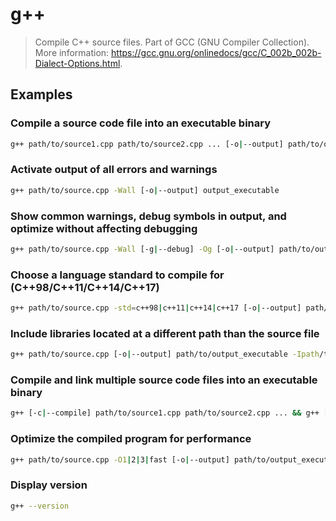 # g++

> Compile C++ source files. Part of GCC (GNU Compiler Collection). More information: <https://gcc.gnu.org/onlinedocs/gcc/C_002b_002b-Dialect-Options.html>.

## Examples

### Compile a source code file into an executable binary

```bash
g++ path/to/source1.cpp path/to/source2.cpp ... [-o|--output] path/to/output_executable
```

### Activate output of all errors and warnings

```bash
g++ path/to/source.cpp -Wall [-o|--output] output_executable
```

### Show common warnings, debug symbols in output, and optimize without affecting debugging

```bash
g++ path/to/source.cpp -Wall [-g|--debug] -Og [-o|--output] path/to/output_executable
```

### Choose a language standard to compile for (C++98/C++11/C++14/C++17)

```bash
g++ path/to/source.cpp -std=c++98|c++11|c++14|c++17 [-o|--output] path/to/output_executable
```

### Include libraries located at a different path than the source file

```bash
g++ path/to/source.cpp [-o|--output] path/to/output_executable -Ipath/to/header -Lpath/to/library -llibrary_name
```

### Compile and link multiple source code files into an executable binary

```bash
g++ [-c|--compile] path/to/source1.cpp path/to/source2.cpp ... && g++ [-o|--output] path/to/output_executable path/to/source1.o path/to/source2.o ...
```

### Optimize the compiled program for performance

```bash
g++ path/to/source.cpp -O1|2|3|fast [-o|--output] path/to/output_executable
```

### Display version

```bash
g++ --version
```
